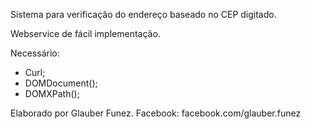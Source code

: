 Sistema para verificação do endereço baseado no CEP digitado.

Webservice de fácil implementação.

Necessário:

 - Curl;
 - DOMDocument();
 - DOMXPath();

Elaborado por Glauber Funez.
Facebook: facebook.com/glauber.funez
